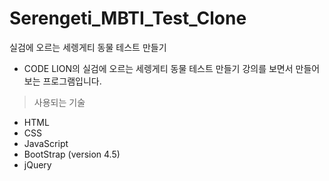 # Serengeti_MBTI_Test_Clone

실검에 오르는 세렝게티 동물 테스트 만들기

- CODE LION의 실검에 오르는 세렝게티 동물 테스트 만들기 강의를 보면서 만들어보는 프로그램입니다.

> 사용되는 기술

- HTML
- CSS
- JavaScript
- BootStrap (version 4.5)
- jQuery
